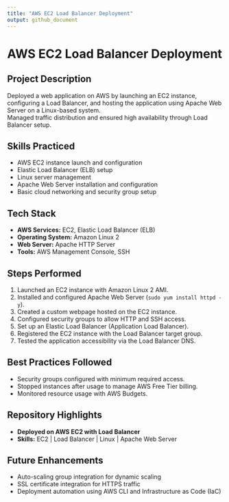 ```yaml
---
title: "AWS EC2 Load Balancer Deployment"
output: github_document
---
```


# AWS EC2 Load Balancer Deployment

## Project Description
Deployed a web application on AWS by launching an EC2 instance, configuring a Load Balancer, and hosting the application using Apache Web Server on a Linux-based system.  
Managed traffic distribution and ensured high availability through Load Balancer setup.

## Skills Practiced
- AWS EC2 instance launch and configuration
- Elastic Load Balancer (ELB) setup
- Linux server management
- Apache Web Server installation and configuration
- Basic cloud networking and security group setup

## Tech Stack
- **AWS Services:** EC2, Elastic Load Balancer (ELB)
- **Operating System:** Amazon Linux 2
- **Web Server:** Apache HTTP Server
- **Tools:** AWS Management Console, SSH

## Steps Performed
1. Launched an EC2 instance with Amazon Linux 2 AMI.
2. Installed and configured Apache Web Server (`sudo yum install httpd -y`).
3. Created a custom webpage hosted on the EC2 instance.
4. Configured security groups to allow HTTP and SSH access.
5. Set up an Elastic Load Balancer (Application Load Balancer).
6. Registered the EC2 instance with the Load Balancer target group.
7. Tested the application accessibility via the Load Balancer DNS.

## Best Practices Followed
- Security groups configured with minimum required access.
- Stopped instances after usage to manage AWS Free Tier billing.
- Monitored resource usage with AWS Budgets.

## Repository Highlights
- **Deployed on AWS EC2 with Load Balancer**
- **Skills:** EC2 | Load Balancer | Linux | Apache Web Server

## Future Enhancements
- Auto-scaling group integration for dynamic scaling
- SSL certificate integration for HTTPS traffic
- Deployment automation using AWS CLI and Infrastructure as Code (IaC)


